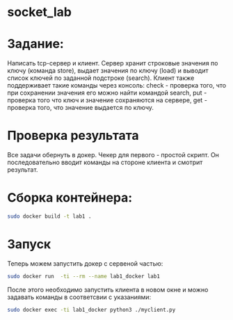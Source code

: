# socket_lab

# Задание:
Написать tcp-сервер и клиент. Сервер хранит строковые значения по ключу (команда store), выдает значения по ключу (load) и выводит список ключей по заданной подстроке (search). Клиент также поддерживает такие команды через консоль: check - проверка того, что при сохранении значения его можно найти командой search, put - проверка того что ключ и значение сохраняются на сервере, get - проверка того, что значение выдается по ключу.

# Проверка результата
Все задачи обернуть в докер. Чекер для первого - простой скрипт. Он последовательно вводит команды на стороне клиента и смотрит результат.

# Сборка контейнера:
```bash
sudo docker build -t lab1 .
```
# Запуск
Теперь можем запустить докер с сервеной частью:
```bash
sudo docker run  -ti --rm --name lab1_docker lab1
```
После этого необходимо запустить клиента в новом окне и можно задавать команды в соответсвии с указаниями:
```bash
sudo docker exec -ti lab1_docker python3 ./myclient.py
```
